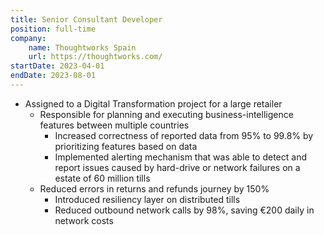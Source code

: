 ```yaml
---
title: Senior Consultant Developer
position: full-time
company:
    name: Thoughtworks Spain
    url: https://thoughtworks.com/
startDate: 2023-04-01
endDate: 2023-08-01
---
```

- Assigned to a Digital Transformation project for a large retailer
  - Responsible for planning and executing business-intelligence features between multiple countries
    - Increased correctness of reported data from 95% to 99.8% by prioritizing features based on data
    - Implemented alerting mechanism that was able to detect and report issues caused by hard-drive or network failures on a estate of 60 million tills
  - Reduced errors in returns and refunds journey by 150%
    - Introduced resiliency layer on distributed tills
    - Reduced outbound network calls by 98%, saving €200 daily in network costs